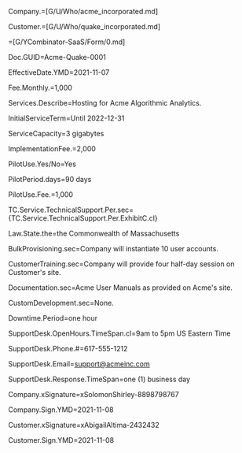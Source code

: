 
Company.=[G/U/Who/acme_incorporated.md]

Customer.=[G/U/Who/quake_incorporated.md]

=[G/YCombinator-SaaS/Form/0.md]

Doc.GUID=Acme-Quake-0001

EffectiveDate.YMD=2021-11-07

Fee.Monthly.$=$1,000

Services.Describe=Hosting for Acme Algorithmic Analytics.

InitialServiceTerm=Until 2022-12-31

ServiceCapacity=3 gigabytes

ImplementationFee.$=$2,000

PilotUse.Yes/No=Yes

PilotPeriod.days=90 days

PilotUse.Fee.$=$1,000

TC.Service.TechnicalSupport.Per.sec={TC.Service.TechnicalSupport.Per.ExhibitC.cl}

Law.State.the=the Commonwealth of Massachusetts

BulkProvisioning.sec=Company will instantiate 10 user accounts.

CustomerTraining.sec=Company will provide four half-day session on Customer's site.

Documentation.sec=Acme User Manuals as provided on Acme's site.

CustomDevelopment.sec=None.

Downtime.Period=one hour

SupportDesk.OpenHours.TimeSpan.cl=9am to 5pm US Eastern Time

SupportDesk.Phone.#=617-555-1212

SupportDesk.Email=support@acmeinc.com

SupportDesk.Response.TimeSpan=one (1) business day

Company.xSignature=xSolomonShirley-8898798767

Company.Sign.YMD=2021-11-08

Customer.xSignature=xAbigailAltima-2432432

Customer.Sign.YMD=2021-11-08

